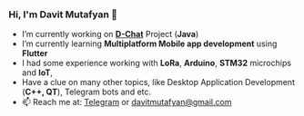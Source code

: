 ### Hi, I'm Davit Mutafyan 👋

- I’m currently working on [**D-Chat**](https://github.com/mutafyan/D-Chat) Project (**Java**)
- I’m currently learning **Multiplatform Mobile app development** using **Flutter**
- I had some experience working with **LoRa**, **Arduino**, **STM32** microchips and **IoT**,
- Have a clue on many other topics, like Desktop Application Development (**C++, QT**), Telegram bots and etc.
- 📫 Reach me at: [Telegram](https://t.me/davitmutafyan) or davitmutafyan@gmail.com
